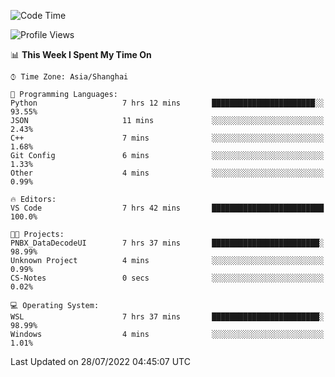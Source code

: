<!--START_SECTION:waka-->
![Code Time](http://img.shields.io/badge/Code%20Time-167%20hrs%209%20mins-blue)

![Profile Views](http://img.shields.io/badge/Profile%20Views-1-blue)

📊 **This Week I Spent My Time On** 

```text
⌚︎ Time Zone: Asia/Shanghai

💬 Programming Languages: 
Python                   7 hrs 12 mins       ███████████████████████░░   93.55% 
JSON                     11 mins             ░░░░░░░░░░░░░░░░░░░░░░░░░   2.43% 
C++                      7 mins              ░░░░░░░░░░░░░░░░░░░░░░░░░   1.68% 
Git Config               6 mins              ░░░░░░░░░░░░░░░░░░░░░░░░░   1.33% 
Other                    4 mins              ░░░░░░░░░░░░░░░░░░░░░░░░░   0.99%

🔥 Editors: 
VS Code                  7 hrs 42 mins       █████████████████████████   100.0%

🐱‍💻 Projects: 
PNBX_DataDecodeUI        7 hrs 37 mins       ████████████████████████░   98.99% 
Unknown Project          4 mins              ░░░░░░░░░░░░░░░░░░░░░░░░░   0.99% 
CS-Notes                 0 secs              ░░░░░░░░░░░░░░░░░░░░░░░░░   0.02%

💻 Operating System: 
WSL                      7 hrs 37 mins       ████████████████████████░   98.99% 
Windows                  4 mins              ░░░░░░░░░░░░░░░░░░░░░░░░░   1.01%

```


 Last Updated on 28/07/2022 04:45:07 UTC
<!--END_SECTION:waka-->